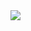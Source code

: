 <img src="https://raw.githubusercontent.com/vendaciki/budik_minuty/main/Sn%C3%ADmek%20obrazovky%202023-05-20%20075549.jpg">
